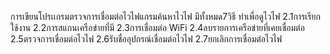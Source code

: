 การเขียนโปรเเกรมตรวจการเชื่อมต่อไวไฟแกรมค้นหาไวไฟ มีทั้งหมด7วิธี ทำเพื่อดูไวไฟ 2.1การเรียกใช้งาน 2.2การสแกนเครือข่ายที่มี 2.3การเชื่อมต่อ WiFi 2.4ลบรายการเครือข่ายที่เคยเชื่อมต่อ 2.5ตรวจการเชื่อมต่อไวไฟ 2.6รับชื่ออุปกรณ์เชื่อมต่อไวไฟ 2.7ยกเลิกการเชื่อมต่อไวไฟ
